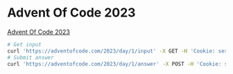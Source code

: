 # Advent Of Code 2023

[Advent Of Code 2023](https://adventofcode.com/2023)

```bash
# Get input
curl 'https://adventofcode.com/2023/day/1/input' -X GET -H 'Cookie: session=$SESSION'
# Submit answer
curl 'https://adventofcode.com/2023/day/1/answer' -X POST -H 'Cookie: session=$SESSION' --data-raw 'level=2&answer=$ANSWER'
```
